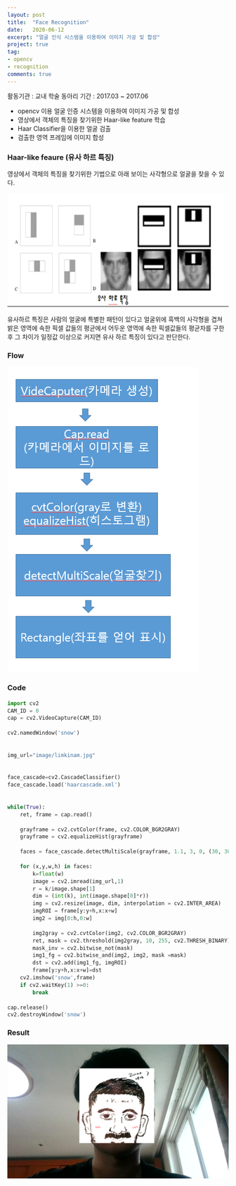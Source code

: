 ```yaml
---
layout: post
title:  "Face Recognition"
date:   2020-06-12
excerpt: "얼굴 인식 시스템을 이용하여 이미지 가공 및 합성"
project: true
tag:
- opencv
- recognition
comments: true
---
```


활동기관 : 교내 학술 동아리
기간 : 2017.03 ~ 2017.06

* opencv 이용 얼굴 인증 시스템을 이용하여 이미지 가공 및 합성 
* 영상에서 객체의 특징을 찾기위한 Haar-like feature 학습 
* Haar Classifier을 이용한 얼굴 검출 
* 검출한 영역 프레임에 이미지 합성

### Haar-like feaure (유사 하르 특징)

영상에서 객체의 특징을 찾기위한 기법으로 아래 보이는 사각형으로 얼굴을 찾을 수 있다.

<img src="../assets/img/face_recognition/data1.png">


유사하르 특징은 사람의 얼굴에 특별한 패턴이 있다고 얼굴위에 흑백의 사각형을 겹쳐 밝은 영역에 속한 픽셀 값들의 평균에서 어두운 영역에 속한 픽셀값들의 평균차를 구한 후 그 차이가 일정값 이상으로 커지면 유사 하르 특징이 있다고 판단한다.

### Flow

<img src="../assets/img/face_recognition/data2.png">

### Code

```python
import cv2
CAM_ID = 0
cap = cv2.VideoCapture(CAM_ID)

cv2.namedWindow('snow')


img_url="image/limkinam.jpg"


face_cascade=cv2.CascadeClassifier()
face_cascade.load('haarcascade.xml')


while(True):
    ret, frame = cap.read()
 
    grayframe = cv2.cvtColor(frame, cv2.COLOR_BGR2GRAY)
    grayframe = cv2.equalizeHist(grayframe)

    faces = face_cascade.detectMultiScale(grayframe, 1.1, 3, 0, (30, 30))

    for (x,y,w,h) in faces:
        k=float(w)
        image = cv2.imread(img_url,1)
        r = k/image.shape[1]
        dim = (int(k), int(image.shape[0]*r))
        img = cv2.resize(image, dim, interpolation = cv2.INTER_AREA)
        imgROI = frame[y:y+h,x:x+w]
        img2 = img[0:h,0:w]

        img2gray = cv2.cvtColor(img2, cv2.COLOR_BGR2GRAY)
        ret, mask = cv2.threshold(img2gray, 10, 255, cv2.THRESH_BINARY)
        mask_inv = cv2.bitwise_not(mask)
        img1_fg = cv2.bitwise_and(img2, img2, mask =mask)
        dst = cv2.add(img1_fg, imgROI)
        frame[y:y+h,x:x+w]=dst
    cv2.imshow('snow',frame)
    if cv2.waitKey(1) >=0:
        break

cap.release()
cv2.destroyWindow('snow')
```


### Result

<img src="../assets/img/face_recognition/result.png">



    
    
 
